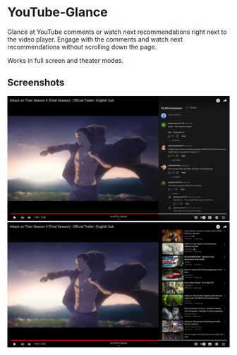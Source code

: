 # YouTube-Glance

Glance at YouTube comments or watch next recommendations right next to the video player. Engage with the comments and watch next recommendations without scrolling down the page.

Works in full screen and theater modes.

## Screenshots

![Comments](/screenshots/snap-comments.png)
![WatchNext](/screenshots/snap-watchnext.png)
